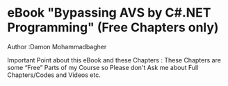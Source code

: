 #  eBook "Bypassing AVS by C#.NET Programming" (Free Chapters only)
Author :Damon Mohammadbagher

Important Point about this eBook and these Chapters : These Chapters are some “Free” Parts of my Course so
Please don't Ask me about Full Chapters/Codes and Videos etc.


